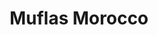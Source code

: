 ---
title: "Muflas Morocco"
url: /san-juan-de-tibas/muflas-morocco/
shop: reparación de automóviles
---